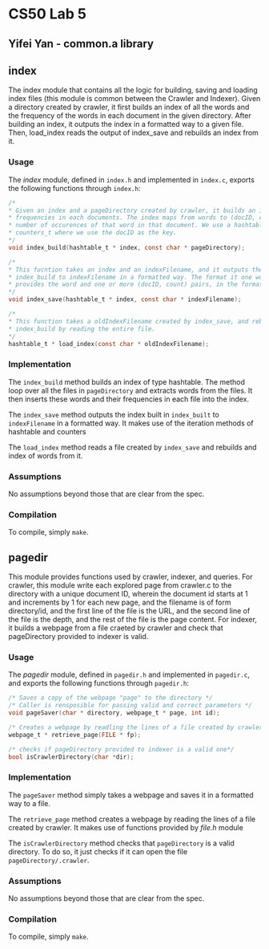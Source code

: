 # CS50 Lab 5
## Yifei Yan - common.a library

## **index**

The index module that contains all the logic for building, saving and loading index files (this module is common between the Crawler and Indexer). Given a directory created by crawler, it first builds an index of all the words and the frequency of the words in each document in the given directory. After building an index, it outputs the index in a formatted way to a given file. 
Then, load_index reads the output of index_save and rebuilds an index from it.

### Usage

The *index* module, defined in `index.h` and implemented in `index.c`, exports the following functions through `index.h`:

```c
/*
* Given an index and a pageDirectory created by crawler, it builds an index of words with their 
* frequencies in each documents. The index maps from words to (docID, count) pairs, representing the
* number of occurences of that word in that document. We use a hashtable where in each item is a 
* counters_t where we use the docID as the key.
*/
void index_build(hashtable_t * index, const char * pageDirectory);

/*
* This fucntion takes an index and an indexFilename, and it outputs the index built from 
* index_build to indexFilename in a formatted way. The format it one word per line, each line 
* provides the word and one or more (docID, count) pairs, in the format: word docID count [docID count]…
*/
void index_save(hashtable_t * index, const char * indexFilename);

/*
* This function takes a oldIndexFilename created by index_save, and rebuilds an index in the format of 
* index_build by reading the entire file.
*/
hashtable_t * load_index(const char * oldIndexFilename);
```

### Implementation

The `index_build` method builds an index of type hashtable. The method loop over all the files in `pageDirectory` and extracts words from the files. It then inserts these words and their frequencies in each file into the index.

The `index_save` method outputs the index built in `index_built` to `indexFilename` in a formatted way. It makes use of the iteration methods of hashtable and counters

The `load_index` method reads a file created by `index_save` and rebuilds and index of words from it.

### Assumptions

No assumptions beyond those that are clear from the spec.  

### Compilation

To compile, simply `make`.  


## **pagedir**

This module provides functions used by crawler, indexer, and queries. For crawler, this module write each explored page from crawler.c to the directory with a unique document ID, wherein the document id starts at 1 and increments by 1 for each new page, and the filename is of form directory/id, and the first line of the file is the URL, and the second line of the file is the depth, and the rest of the file is the page content. For indexer, it builds a webpage from a file craeted by crawler and check that pageDirectory provided to indexer is valid.

### Usage

The *pagedir* module, defined in `pagedir.h` and implemented in `pagedir.c`, and exports the following functions through `pagedir.h`:

```c
/* Saves a copy of the webpage "page" to the directory */
/* Caller is rensposible for passing valid and correct parameters */
void pageSaver(char * directory, webpage_t * page, int id);

/* Creates a webpage by readling the lines of a file created by crawler*/
webpage_t * retrieve_page(FILE * fp);

/* checks if pageDirectory provided to indexer is a valid one*/
bool isCrawlerDirectory(char *dir);
```

### Implementation

The `pageSaver` method simply takes a webpage and saves it in a formatted way to a file.

The `retrieve_page` method creates a webpage by reading the lines of a file created by crawler. It makes use of functions provided by *file.h* module

The `isCrawlerDirectory` method checks that `pageDirectory` is a valid directory. To do so, it just checks if it can open the file `pageDirectory/.crawler`.

### Assumptions

No assumptions beyond those that are clear from the spec.  

### Compilation

To compile, simply `make`.  
